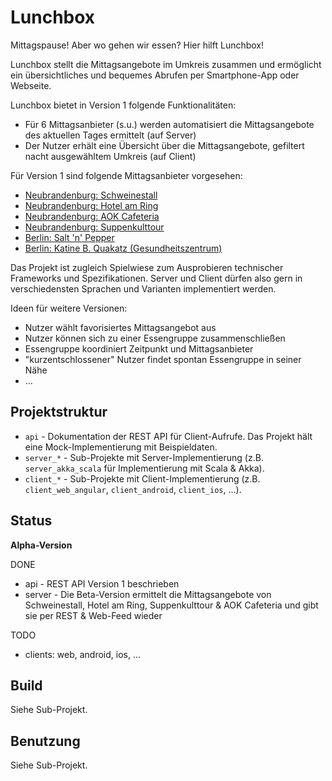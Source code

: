 Lunchbox
========

Mittagspause! Aber wo gehen wir essen? Hier hilft Lunchbox!

Lunchbox stellt die Mittagsangebote im Umkreis zusammen und ermöglicht ein übersichtliches und bequemes Abrufen per Smartphone-App oder Webseite.

Lunchbox bietet in Version 1 folgende Funktionalitäten:

* Für 6 Mittagsanbieter (s.u.) werden automatisiert die Mittagsangebote des aktuellen Tages ermittelt (auf Server)
* Der Nutzer erhält eine Übersicht über die Mittagsangebote, gefiltert nacht ausgewähltem Umkreis (auf Client)

Für Version 1 sind folgende Mittagsanbieter vorgesehen:

* [Neubrandenburg: Schweinestall](http://www.schweinestall-nb.de/)
* [Neubrandenburg: Hotel am Ring](http://www.hotel-am-ring.de/restaurant-rethra.html)
* [Neubrandenburg: AOK Cafeteria](http://www.hotel-am-ring.de/aok-cafeteria.html)
* [Neubrandenburg: Suppenkulttour](http://www.suppenkult.com/wochenplan.html)
* [Berlin: Salt 'n' Pepper](http://www.partyservice-rohde.de/bistro-angebot-der-woche/)
* [Berlin: Katine B. Quakatz (Gesundheitszentrum)](https://de-de.facebook.com/pages/Kantine-BQuakatz-Allee-der-Kosmonauten/181190361991823)

Das Projekt ist zugleich Spielwiese zum Ausprobieren technischer Frameworks und Spezifikationen. Server und Client dürfen also gern in verschiedensten Sprachen und Varianten implementiert werden.

Ideen für weitere Versionen:

* Nutzer wählt favorisiertes Mittagsangebot aus
* Nutzer können sich zu einer Essengruppe zusammenschließen
* Essengruppe koordiniert Zeitpunkt und Mittagsanbieter
* "kurzentschlossener" Nutzer findet spontan Essengruppe in seiner Nähe
* ...



Projektstruktur
---------------

* `api` - Dokumentation der REST API für Client-Aufrufe. Das Projekt hält eine Mock-Implementierung mit Beispieldaten.
* `server_*` - Sub-Projekte mit Server-Implementierung (z.B. `server_akka_scala` für Implementierung mit Scala & Akka).
* `client_*` - Sub-Projekte mit Client-Implementierung (z.B. `client_web_angular`, `client_android`, `client_ios`, ...).



Status
------

**Alpha-Version**

DONE

* api - REST API Version 1 beschrieben
* server - Die Beta-Version ermittelt die Mittagsangebote von Schweinestall, Hotel am Ring, Suppenkulttour & AOK Cafeteria und gibt sie per REST & Web-Feed wieder

TODO

* clients: web, android, ios, ...



Build
-----

Siehe Sub-Projekt.



Benutzung
---------

Siehe Sub-Projekt.
